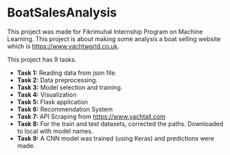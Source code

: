 # BoatSalesAnalysis


This project was made for Fikrimuhal Internship Program on Machine Learning. This project is about making some analysis a boat selling website which is https://www.yachtworld.co.uk.

This project has 9 tasks.

* **Task 1:**  Reading data from json file.
* **Task 2:**  Data preprocessing.
* **Task 3:**  Model selection and training.
* **Task 4:**  Visualization
* **Task 5:**  Flask application
* **Task 6:**  Recommendation System 
* **Task 7:**  API Scraping from https://www.yachtall.com
* **Task 8:**  For the train and test datasets, corrected the paths. Downloaded to local with model names. 
* **Task 9:**  A CNN model was trained (using Keras) and predictions were made.

